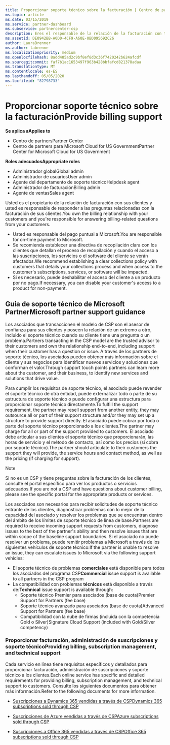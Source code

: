 ```yaml
---
title: Proporcionar soporte técnico sobre la facturación | Centro de partners
ms.topic: article
ms.date: 03/15/2019
ms.service: partner-dashboard
ms.subservice: partnercenter-csp
description: Eres el responsable de la relación de la facturación con tus clientes y proporcionarás todo el soporte necesario respecto a cualquier pregunta sobre facturación de tus clientes.
ms.assetid: DE0942BB-A0D0-4CF9-A60E-0BD095692C26
author: LauraBrenner
ms.author: labrenne
ms.localizationpriority: medium
ms.openlocfilehash: 8add485ad2c9bf8ef8d3c36f7420242b624afcdf
ms.sourcegitcommit: faf7b1ac1653497f963b428bbfafcd821378adaa
ms.translationtype: MT
ms.contentlocale: es-ES
ms.lasthandoff: 05/05/2020
ms.locfileid: "82798733"
---
```

# <a name="provide-billing-support"></a><span data-ttu-id="f59d8-103">Proporcionar soporte técnico sobre la facturación</span><span class="sxs-lookup"><span data-stu-id="f59d8-103">Provide billing support</span></span>

<span data-ttu-id="f59d8-104">**Se aplica a**</span><span class="sxs-lookup"><span data-stu-id="f59d8-104">**Applies to**</span></span>

-  <span data-ttu-id="f59d8-105">Centro de partners</span><span class="sxs-lookup"><span data-stu-id="f59d8-105">Partner Center</span></span>
-  <span data-ttu-id="f59d8-106">Centro de partners para Microsoft Cloud for US Government</span><span class="sxs-lookup"><span data-stu-id="f59d8-106">Partner Center for Microsoft Cloud for US Government</span></span>

<span data-ttu-id="f59d8-107">**Roles adecuados**</span><span class="sxs-lookup"><span data-stu-id="f59d8-107">**Appropriate roles**</span></span>
-   <span data-ttu-id="f59d8-108">Administrador global</span><span class="sxs-lookup"><span data-stu-id="f59d8-108">Global admin</span></span>
-   <span data-ttu-id="f59d8-109">Administrador de usuarios</span><span class="sxs-lookup"><span data-stu-id="f59d8-109">User admin</span></span>
-   <span data-ttu-id="f59d8-110">Agente del departamento de soporte técnico</span><span class="sxs-lookup"><span data-stu-id="f59d8-110">Helpdesk agent</span></span>
-   <span data-ttu-id="f59d8-111">Administrador de facturación</span><span class="sxs-lookup"><span data-stu-id="f59d8-111">Billing admin</span></span>
-   <span data-ttu-id="f59d8-112">Agente de ventas</span><span class="sxs-lookup"><span data-stu-id="f59d8-112">Sales agent</span></span>

<span data-ttu-id="f59d8-113">Usted es el propietario de la relación de facturación con sus clientes y usted es responsable de responder a las preguntas relacionadas con la facturación de sus clientes.</span><span class="sxs-lookup"><span data-stu-id="f59d8-113">You own the billing relationship with your customers and you're responsible for answering billing-related questions from your customers.</span></span>

-   <span data-ttu-id="f59d8-114">Usted es responsable del pago puntual a Microsoft.</span><span class="sxs-lookup"><span data-stu-id="f59d8-114">You are responsible for on-time payment to Microsoft.</span></span>
-   <span data-ttu-id="f59d8-115">Se recomienda establecer una directiva de recopilación clara con los clientes que detallan el proceso de recopilación y cuando el acceso a las suscripciones, los servicios o el software del cliente se verán afectados.</span><span class="sxs-lookup"><span data-stu-id="f59d8-115">We recommend establishing a clear collections policy with customers that details your collections process and when access to the customer's subscriptions, services, or software will be impacted.</span></span>
-   <span data-ttu-id="f59d8-116">Si es necesario, puede deshabilitar el acceso del cliente a un producto por no pago.</span><span class="sxs-lookup"><span data-stu-id="f59d8-116">If necessary, you can disable your customer's access to a product for non-payment.</span></span>

## <a name="microsoft-partner-support-guidance"></a><span data-ttu-id="f59d8-117">Guía de soporte técnico de Microsoft Partner</span><span class="sxs-lookup"><span data-stu-id="f59d8-117">Microsoft partner support guidance</span></span>

<span data-ttu-id="f59d8-118">Los asociados que transaccionen el modelo de CSP son el asesor de confianza para sus clientes y poseen la relación de un extremo a otro, incluido el soporte técnico cuando su cliente tiene una pregunta o un problema.</span><span class="sxs-lookup"><span data-stu-id="f59d8-118">Partners transacting in the CSP model are the trusted advisor to their customers and own the relationship end-to-end, including support when their customer has a question or issue.</span></span> <span data-ttu-id="f59d8-119">A través de los partners de soporte técnico, los asociados pueden obtener más información sobre el cliente y sus negocios para identificar nuevos servicios y soluciones que conforman el valor.</span><span class="sxs-lookup"><span data-stu-id="f59d8-119">Through support touch points partners can learn more about the customer, and their business, to identify new services and solutions that drive value.</span></span>

<span data-ttu-id="f59d8-120">Para cumplir los requisitos de soporte técnico, el asociado puede revender el soporte técnico de otra entidad, puede externalizar todo o parte de su estructura de soporte técnico o puede configurar una estructura para proporcionar soporte técnico directamente.</span><span class="sxs-lookup"><span data-stu-id="f59d8-120">To fulfill the support requirement, the partner may resell support from another entity, they may outsource all or part of their support structure and/or they may set up a structure to provide support directly.</span></span>  <span data-ttu-id="f59d8-121">El asociado puede cobrar por toda o parte del soporte técnico proporcionado a los clientes.</span><span class="sxs-lookup"><span data-stu-id="f59d8-121">The partner may charge for all or part of the support provided to customers.</span></span> <span data-ttu-id="f59d8-122">El asociado debe articular a sus clientes el soporte técnico que proporcionarán, las horas de servicio y el método de contacto, así como los precios (si cobra por soporte técnico).</span><span class="sxs-lookup"><span data-stu-id="f59d8-122">The partner should articulate to their customers the support they will provide, the service hours and contact method, as well as the pricing (if charging for support).</span></span> 

>[!Note]
><span data-ttu-id="f59d8-123">Si no es un CSP y tiene preguntas sobre la facturación de los clientes, consulte el portal específico para ver los productos o servicios adecuados.</span><span class="sxs-lookup"><span data-stu-id="f59d8-123">If you are not a CSP and have questions about customer billing, please see the specific portal for the appropriate products or services.</span></span>

<span data-ttu-id="f59d8-124">Los asociados son necesarios para recibir solicitudes de soporte técnico entrante de los clientes, diagnosticar problemas con lo mejor de la capacidad del asociado y resolver los problemas que se encuentran dentro del ámbito de los límites de soporte técnico de línea de base.</span><span class="sxs-lookup"><span data-stu-id="f59d8-124">Partners are required to receive incoming support requests from customers, diagnose issues to the best of the partner's ability and then resolve issues that are within scope of the baseline support boundaries.</span></span> <span data-ttu-id="f59d8-125">Si el asociado no puede resolver un problema, puede remitir problemas a Microsoft a través de los siguientes vehículos de soporte técnico:</span><span class="sxs-lookup"><span data-stu-id="f59d8-125">If the partner is unable to resolve an issue, they can escalate issues to Microsoft via the following support vehicles:</span></span>

- <span data-ttu-id="f59d8-126">El soporte técnico de problemas **comerciales** está disponible para todos los asociados del programa CSP</span><span class="sxs-lookup"><span data-stu-id="f59d8-126">**Commercial** issue support is available to all partners in the CSP program</span></span>
-   <span data-ttu-id="f59d8-127">La compatibilidad con problemas **técnicos** está disponible a través de:</span><span class="sxs-lookup"><span data-stu-id="f59d8-127">**Technical** issue support is available through:</span></span>
    -   <span data-ttu-id="f59d8-128">Soporte técnico Premier para asociados (base de cuota)</span><span class="sxs-lookup"><span data-stu-id="f59d8-128">Premier Support for Partners (fee base)</span></span>
    -   <span data-ttu-id="f59d8-129">Soporte técnico avanzado para asociados (base de cuota)</span><span class="sxs-lookup"><span data-stu-id="f59d8-129">Advanced Support for Partners (fee base)</span></span>
    -   <span data-ttu-id="f59d8-130">Compatibilidad con la nube de firmas (incluida con la competencia Gold o Silver)</span><span class="sxs-lookup"><span data-stu-id="f59d8-130">Signature Cloud Support (included with Gold/Silver competency)</span></span>

### <a name="providing-billing-subscription-management-and-technical-support"></a><span data-ttu-id="f59d8-131">Proporcionar facturación, administración de suscripciones y soporte técnico</span><span class="sxs-lookup"><span data-stu-id="f59d8-131">Providing billing, subscription management, and technical support</span></span> 

<span data-ttu-id="f59d8-132">Cada servicio en línea tiene requisitos específicos y detallados para proporcionar facturación, administración de suscripciones y soporte técnico a los clientes.</span><span class="sxs-lookup"><span data-stu-id="f59d8-132">Each online service has specific and detailed requirements for providing billing, subscription management, and technical support to customers.</span></span> <span data-ttu-id="f59d8-133">Consulte los siguientes documentos para obtener más información.</span><span class="sxs-lookup"><span data-stu-id="f59d8-133">Refer to the following documents for more information.</span></span>

-   [<span data-ttu-id="f59d8-134">Suscripciones a Dynamics 365 vendidas a través de CSP</span><span class="sxs-lookup"><span data-stu-id="f59d8-134">Dynamics 365 subscriptions sold through CSP</span></span>](https://www.microsoftpartnercommunity.com/t5/CSP/Microsoft-Partner-Support-Guidance/m-p/5262#M30)

-   [<span data-ttu-id="f59d8-135">Suscripciones de Azure vendidas a través de CSP</span><span class="sxs-lookup"><span data-stu-id="f59d8-135">Azure subscriptions sold through CSP</span></span>](https://www.microsoftpartnercommunity.com/t5/CSP/Microsoft-Partner-Support-Guidance/m-p/5263#M31)

-   [<span data-ttu-id="f59d8-136">Suscripciones a Office 365 vendidas a través de CSP</span><span class="sxs-lookup"><span data-stu-id="f59d8-136">Office 365 subscriptions sold through CSP</span></span>](https://www.microsoftpartnercommunity.com/t5/CSP/Microsoft-Partner-Support-Guidance/m-p/5264#M32)
 


